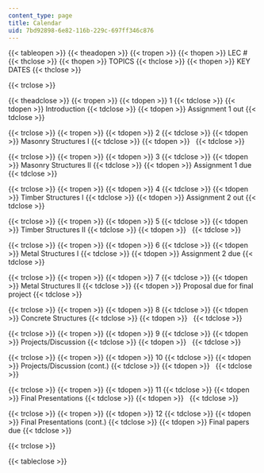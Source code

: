```yaml
---
content_type: page
title: Calendar
uid: 7bd92898-6e82-116b-229c-697ff346c876
---
```


{{< tableopen >}}
{{< theadopen >}}
{{< tropen >}}
{{< thopen >}}
LEC #
{{< thclose >}}
{{< thopen >}}
TOPICS
{{< thclose >}}
{{< thopen >}}
KEY DATES
{{< thclose >}}

{{< trclose >}}

{{< theadclose >}}
{{< tropen >}}
{{< tdopen >}}
1
{{< tdclose >}}
{{< tdopen >}}
Introduction
{{< tdclose >}}
{{< tdopen >}}
Assignment 1 out
{{< tdclose >}}

{{< trclose >}}
{{< tropen >}}
{{< tdopen >}}
2
{{< tdclose >}}
{{< tdopen >}}
Masonry Structures I
{{< tdclose >}}
{{< tdopen >}}
 
{{< tdclose >}}

{{< trclose >}}
{{< tropen >}}
{{< tdopen >}}
3
{{< tdclose >}}
{{< tdopen >}}
Masonry Structures II
{{< tdclose >}}
{{< tdopen >}}
Assignment 1 due
{{< tdclose >}}

{{< trclose >}}
{{< tropen >}}
{{< tdopen >}}
4
{{< tdclose >}}
{{< tdopen >}}
Timber Structures I
{{< tdclose >}}
{{< tdopen >}}
Assignment 2 out
{{< tdclose >}}

{{< trclose >}}
{{< tropen >}}
{{< tdopen >}}
5
{{< tdclose >}}
{{< tdopen >}}
Timber Structures II
{{< tdclose >}}
{{< tdopen >}}
 
{{< tdclose >}}

{{< trclose >}}
{{< tropen >}}
{{< tdopen >}}
6
{{< tdclose >}}
{{< tdopen >}}
Metal Structures I
{{< tdclose >}}
{{< tdopen >}}
Assignment 2 due
{{< tdclose >}}

{{< trclose >}}
{{< tropen >}}
{{< tdopen >}}
7
{{< tdclose >}}
{{< tdopen >}}
Metal Structures II
{{< tdclose >}}
{{< tdopen >}}
Proposal due for final project
{{< tdclose >}}

{{< trclose >}}
{{< tropen >}}
{{< tdopen >}}
8
{{< tdclose >}}
{{< tdopen >}}
Concrete Structures
{{< tdclose >}}
{{< tdopen >}}
 
{{< tdclose >}}

{{< trclose >}}
{{< tropen >}}
{{< tdopen >}}
9
{{< tdclose >}}
{{< tdopen >}}
Projects/Discussion
{{< tdclose >}}
{{< tdopen >}}
 
{{< tdclose >}}

{{< trclose >}}
{{< tropen >}}
{{< tdopen >}}
10
{{< tdclose >}}
{{< tdopen >}}
Projects/Discussion (cont.)
{{< tdclose >}}
{{< tdopen >}}
 
{{< tdclose >}}

{{< trclose >}}
{{< tropen >}}
{{< tdopen >}}
11
{{< tdclose >}}
{{< tdopen >}}
Final Presentations
{{< tdclose >}}
{{< tdopen >}}
 
{{< tdclose >}}

{{< trclose >}}
{{< tropen >}}
{{< tdopen >}}
12
{{< tdclose >}}
{{< tdopen >}}
Final Presentations (cont.)
{{< tdclose >}}
{{< tdopen >}}
Final papers due
{{< tdclose >}}

{{< trclose >}}

{{< tableclose >}}